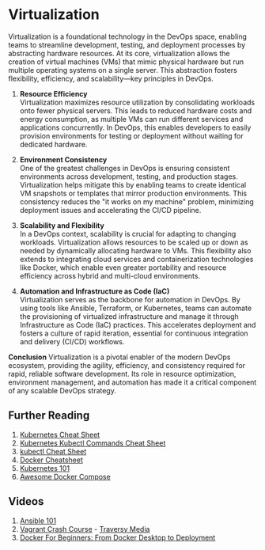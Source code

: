 # Virtualization

Virtualization is a foundational technology in the DevOps space, enabling teams to streamline development, testing, and deployment processes by abstracting hardware resources. At its core, virtualization allows the creation of virtual machines (VMs) that mimic physical hardware but run multiple operating systems on a single server. This abstraction fosters flexibility, efficiency, and scalability—key principles in DevOps.

1. **Resource Efficiency**  
   Virtualization maximizes resource utilization by consolidating workloads onto fewer physical servers. This leads to reduced hardware costs and energy consumption, as multiple VMs can run different services and applications concurrently. In DevOps, this enables developers to easily provision environments for testing or deployment without waiting for dedicated hardware.

2. **Environment Consistency**  
   One of the greatest challenges in DevOps is ensuring consistent environments across development, testing, and production stages. Virtualization helps mitigate this by enabling teams to create identical VM snapshots or templates that mirror production environments. This consistency reduces the "it works on my machine" problem, minimizing deployment issues and accelerating the CI/CD pipeline.

3. **Scalability and Flexibility**  
   In a DevOps context, scalability is crucial for adapting to changing workloads. Virtualization allows resources to be scaled up or down as needed by dynamically allocating hardware to VMs. This flexibility also extends to integrating cloud services and containerization technologies like Docker, which enable even greater portability and resource efficiency across hybrid and multi-cloud environments.

4. **Automation and Infrastructure as Code (IaC)**  
   Virtualization serves as the backbone for automation in DevOps. By using tools like Ansible, Terraform, or Kubernetes, teams can automate the provisioning of virtualized infrastructure and manage it through Infrastructure as Code (IaC) practices. This accelerates deployment and fosters a culture of rapid iteration, essential for continuous integration and delivery (CI/CD) workflows.

**Conclusion**
Virtualization is a pivotal enabler of the modern DevOps ecosystem, providing the agility, efficiency, and consistency required for rapid, reliable software development. Its role in resource optimization, environment management, and automation has made it a critical component of any scalable DevOps strategy.

## Further Reading

1. [Kubernetes Cheat Sheet](https://github.com/RehanSaeed/Kubernetes-Cheat-Sheet#kubernetes-cheat-sheet)
2. [Kubernetes Kubectl Commands Cheat Sheet](https://acloudguru.com/blog/engineering/kubernetes-cheat-sheet)
3. [kubectl Cheat Sheet](https://kubernetes.io/docs/reference/kubectl/cheatsheet/)
4. [Docker Cheatsheet](https://dev.to/vishnuchilamakuru/docker-cheatsheet-39fa)
5. [Kubernetes 101](https://github.com/geerlingguy/kubernetes-101)
6. [Awesome Docker Compose](https://github.com/docker/awesome-compose)

## Videos

1. [Ansible 101](https://www.youtube.com/playlist?list=PL2_OBreMn7FqZkvMYt6ATmgC0KAGGJNAN)
2. [Vagrant Crash Course](https://youtu.be/vBreXjkizgo) - [Traversy Media](https://www.youtube.com/user/TechGuyWeb)
3. [Docker For Beginners: From Docker Desktop to Deployment](https://youtu.be/i7ABlHngi1Q)